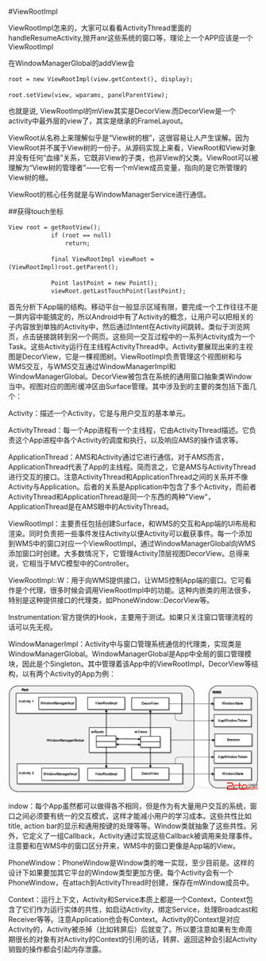 #ViewRootImpl

ViewRootImpl怎来的，大家可以看看ActivityThread里面的handleResumeActivity,抛开anr这些系统的窗口等，理论上一个APP应该是一个ViewRootImpl


在WindowManagerGlobal的addView会

    root = new ViewRootImpl(view.getContext(), display);

    root.setView(view, wparams, panelParentView);

也就是说, ViewRootImpl的mView其实是DecorView.而DecorView是一个activity中最外层的view了，其实是继承的FrameLayout。


ViewRoot从名称上来理解似乎是“View树的根”，这很容易让人产生误解。因为ViewRoot并不属于View树的一份子。从源码实现上来看，ViewRoot和View对象并没有任何“血缘”关系，它既非View的子类，也非View的父类。ViewRoot可以被理解为“View树的管理者”——它有一个mView成员变量，指向的是它所管理的View树的根。

ViewRoot的核心任务就是与WindowManagerService进行通信。



##获得touch坐标

    View root = getRootView();
                if (root == null)
                    return;

                final ViewRootImpl viewRoot = (ViewRootImpl)root.getParent();

                Point lastPoint = new Point();
                viewRoot.getLastTouchPoint(lastPoint);




首先分析下App端的结构。移动平台一般显示区域有限，要完成一个工作往往不是一屏内容中能搞定的，所以Android中有了Activity的概念，让用户可以把相关的子内容放到单独的Activity中，然后通过Intent在Activity间跳转。类似于浏览网页，点击链接跳转到另一个网页。这些同一交互过程中的一系列Activity成为一个Task。这些Activity运行在主线程ActivityThread中。Activity要展现出来的主视图是DecorView，它是一棵视图树。ViewRootImpl负责管理这个视图树和与WMS交互，与WMS交互通过WindowManagerImpl和WindowManagerGlobal。DecorView被包含在系统的通用窗口抽象类Window当中。视图对应的图形缓冲区由Surface管理。其中涉及到的主要的类包括下面几个：

Activity：描述一个Activity，它是与用户交互的基本单元。

ActivityThread：每一个App进程有一个主线程，它由ActivityThread描述。它负责这个App进程中各个Activity的调度和执行，以及响应AMS的操作请求等。

ApplicationThread：AMS和Activity通过它进行通信。对于AMS而言，ApplicationThread代表了App的主线程。简而言之，它是AMS与ActivityThread进行交互的接口。注意ActivityThread和ApplicationThread之间的关系并不像Activity与Application。后者的关系是Application中包含了多个Activity，而前者ActivityThread和ApplicationThread是同一个东西的两种"View"，ApplicationThread是在AMS眼中的ActivityThread。

ViewRootImpl：主要责任包括创建Surface，和WMS的交互和App端的UI布局和渲染。同时负责把一些事件发往Activity以便Activity可以截获事件。每一个添加到WMS中的窗口对应一个ViewRootImpl，通过WindowManagerGlobal向WMS添加窗口时创建。大多数情况下，它管理Activity顶层视图DecorView。总得来说，它相当于MVC模型中的Controller。

ViewRootImpl::W：用于向WMS提供接口，让WMS控制App端的窗口。它可看作是个代理，很多时候会调用ViewRootImpl中的功能。这种内嵌类的用法很多，特别是这种提供接口的代理类，如PhoneWindow::DecorView等。

Instrumentation:官方提供的Hook，主要用于测试。如果只关注窗口管理流程的话可以先无视。

WindowManagerImpl：Activity中与窗口管理系统通信的代理类，实现类是WindowManagerGlobal。WindowManagerGlobal是App中全局的窗口管理模块，因此是个Singleton。其中管理着该App中的ViewRootImpl，DecorView等结构，以有两个Activity的App为例：

![app](20140715085738123.png)


indow：每个App虽然都可以做得各不相同，但是作为有大量用户交互的系统，窗口之间必须要有统一的交互模式，这样才能减小用户的学习成本。这些共性比如title, action bar的显示和通用按键的处理等等。Window类就抽象了这些共性。另外，它定义了一组Callback，Activity通过实现这些Callback被调用来处理事件。注意要和在WMS中的窗口区分开来，WMS中的窗口更像是App端的View。

PhoneWindow：PhoneWindow是Window类的唯一实现，至少目前是。这样的设计下如果要加其它平台的Window类型更加方便。每个Activity会有一个PhoneWindow，在attach到ActivityThread时创建，保存在mWindow成员中。

Context：运行上下文，Activity和Service本质上都是一个Context，Context包含了它们作为运行实体的共性，如启动Activity，绑定Service，处理Broadcast和Receiver等等。注意Application也会有Context。Activity的Context是对应Activity的，Activity被杀掉（比如转屏后）后就变了。所以要注意如果有生命周期很长的对象有对Activity的Context的引用的话，转屏、返回这种会引起Activity销毁的操作都会引起内存泄露。

